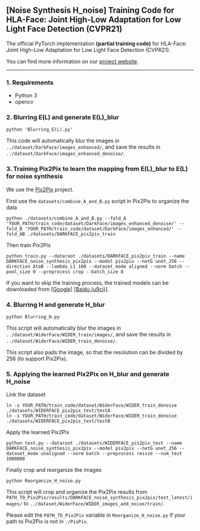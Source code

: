 ## [Noise Synthesis H_noise] Training Code for HLA-Face: Joint High-Low Adaptation for Low Light Face Detection (CVPR21)

The official PyTorch implementation **(partial training code)** for HLA-Face: Joint High-Low Adaptation for Low Light Face Detection (CVPR21).

You can find more information on our [project website](https://daooshee.github.io/HLA-Face-Website/).

------



### 1. Requirements

- Python 3
- opencv



### 2. Blurring E(L) and generate E(L)_blur

```
python 'Blurring_E(L).py'
```

This code will automatically blur the images in `../dataset/DarkFace/images_enhanced/`, and save the results in `../dataset/DarkFace/images_enhanced_denoise/`.



### 3. Training Pix2Pix to learn the mapping from E(L)_blur to E(L) for noise synthesis

We use the [Pix2Pix](https://github.com/junyanz/pytorch-CycleGAN-and-pix2pix) project.

First use the `datasets/combine_A_and_B.py` script in Pix2Pix to organize the data

```
python ./datasets/combine_A_and_B.py --fold_A 'YOUR_PATH/train_code/dataset/DarkFace/images_enhanced_denoise/' --fold_B 'YOUR_PATH/train_code/dataset/DarkFace/images_enhanced/' --fold_AB ./datasets/DARKFACE_pix2pix_train
```

Then train Pix2Pix

```
python train.py --dataroot ./datasets/DARKFACE_pix2pix_train --name DARKFACE_noise_synthesis_pix2pix --model pix2pix --netG unet_256 --direction AtoB --lambda_L1 100 --dataset_mode aligned --norm batch --pool_size 0 --preprocess crop --batch_size 8
```

If you want to skip the training process, the trained models can be downloaded from [[Google]](https://drive.google.com/file/d/1AmTirjBe765vyRK1u4N4wzwc4rpvklo6/view?usp=sharing) [[Baidu (u9cj)]](https://pan.baidu.com/s/1p2vYlqGxfwV7u6yfWGQ_LA).



### 4. Blurring H and generate H_blur

```
python Blurring_H.py
```

This script will automatically blur the images in `../dataset/WiderFace/WIDER_train/images/`, and save the results in `../dataset/WiderFace/WIDER_train_denoise/`.

This script also pads the image, so that the resolution can be divided by 256 (to support Pix2Pix).



### 5. Applying the learned Pix2Pix on H_blur and generate H_noise

Link the dataset

```
ln -s YOUR_PATH/train_code/dataset/WiderFace/WIDER_train_denoise ./datasets/WIDERFACE_pix2pix_test/testA
ln -s YOUR_PATH/train_code/dataset/WiderFace/WIDER_train_denoise ./datasets/WIDERFACE_pix2pix_test/testB
```

Apply the learned Pix2Pix

```
python test.py --dataroot ./datasets/WIDERFACE_pix2pix_test --name DARKFACE_noise_synthesis_pix2pix --model pix2pix --netG unet_256 --dataset_mode unaligned --norm batch --preprocess reisze --num_test 1000000
```



Finally crop and reorganize the images

```
python Reorganize_H_noise.py
```

This script will crop and organize the Pix2Pix results from `PATH_TO_Pix2Pix/results/DARKFACE_noise_synthesis_pix2pix/test_latest/images/` to `../dataset/WiderFace/WIDER_images_add_noise/train/`.

Please edit the `PATH_TO_Pix2Pix` variable in `Reorganize_H_noise.py` if your path to Pix2Pix is not in `./PixPix`.
